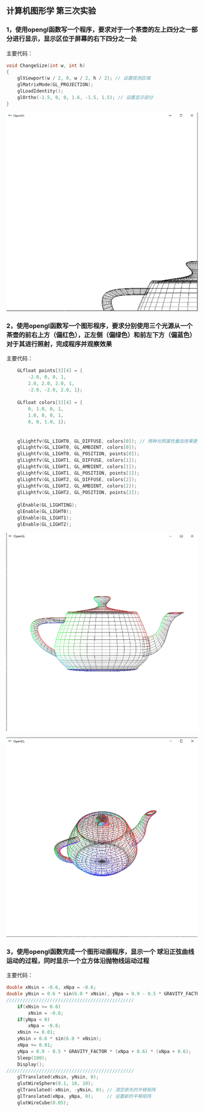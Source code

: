 ## 计算机图形学 第三次实验

### 1，使用opengl函数写一个程序，要求对于一个茶壶的左上四分之一部分进行显示，显示区位于屏幕的右下四分之一处

主要代码：

```c++
void ChangeSize(int w, int h)
{
    glViewport(w / 2, 0, w / 2, h / 2); // 设置观测区域
    glMatrixMode(GL_PROJECTION);
    glLoadIdentity();
    glOrtho(-1.5, 0, 0, 1.6, -1.5, 1.5); // 设置显示部分
}
```

![](右下看左上茶壶.PNG)



### 2，使用opengl函数写一个图形程序，要求分别使用三个光源从一个茶壶的前右上方（偏红色），正左侧（偏绿色）和前左下方（偏蓝色）对于其进行照射，完成程序并观察效果

主要代码：

```c++
	GLfloat points[3][4] = {
        -2.0, 0, 0, 1,
        2.0, 2.0, 2.0, 1,
        -2.0, -2.0, 2.0, 1};

    GLfloat colors[3][4] = {
        0, 1.0, 0, 1,
        1.0, 0, 0, 1,
        0, 0, 1.0, 1};

    
    glLightfv(GL_LIGHT0, GL_DIFFUSE, colors[0]); // 两种光照属性叠加效果更好
    glLightfv(GL_LIGHT0, GL_AMBIENT, colors[0]);
    glLightfv(GL_LIGHT0, GL_POSITION, points[0]);
    glLightfv(GL_LIGHT1, GL_DIFFUSE, colors[1]);
    glLightfv(GL_LIGHT1, GL_AMBIENT, colors[1]);
    glLightfv(GL_LIGHT1, GL_POSITION, points[1]);
    glLightfv(GL_LIGHT2, GL_DIFFUSE, colors[2]);
    glLightfv(GL_LIGHT2, GL_AMBIENT, colors[2]);
    glLightfv(GL_LIGHT2, GL_POSITION, points[2]);
    
    glEnable(GL_LIGHTING);
    glEnable(GL_LIGHT0);
    glEnable(GL_LIGHT1);
    glEnable(GL_LIGHT2);
```

![](二维加光源.PNG)

![](三维加光源.PNG)

### 3，使用opengl函数完成一个图形动画程序，显示一个 球沿正弦曲线运动的过程，同时显示一个立方体沿抛物线运动过程

主要代码：

```c++
double xNsin = -0.6, xNpa = -0.6;
double yNsin = 0.6 * sin(6.0 * xNsin), yNpa = 0.9 - 0.5 * GRAVITY_FACTOR * (xNpa + 0.6) * (xNpa + 0.6);
///////////////////////////////////////////////
	if(xNsin >= 0.6)
        xNsin = -0.6;
    if(yNpa < 0)
        xNpa = -0.6;
    xNsin += 0.01;
    yNsin = 0.6 * sin(6.0 * xNsin);
    xNpa += 0.01;
    yNpa = 0.9 - 0.5 * GRAVITY_FACTOR * (xNpa + 0.6) * (xNpa + 0.6);
    Sleep(100);
    Display();
///////////////////////////////////////////////
	glTranslated(xNsin, yNsin, 0);
    glutWireSphere(0.1, 10, 10);
    glTranslated(-xNsin, -yNsin, 0); // 清空原先的平移矩阵
    glTranslated(xNpa, yNpa, 0);     // 设置新的平移矩阵
    glutWireCube(0.05);
```

